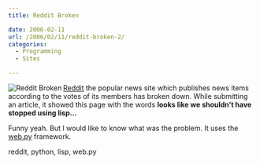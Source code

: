 ```yaml
---
title: Reddit Broken

date: 2006-02-11
url: /2006/02/11/reddit-broken-2/
categories:
  - Programming
  - Sites

---
```

<img align="left" alt="Reddit Broken" id="image176" src="http://fslog.com/wp-content/uploads/2006/02/reddit500.thumbnail.png" />[Reddit][1] the popular news site which publishes news items according to the votes of its members has broken down. While submitting an article, it showed this page with the words **looks like we shouldn&#8217;t have stopped using lisp&#8230;**
  
Funny yeah. But I would like to know what was the problem. It uses the [web.py][2] framework.

<tags>reddit, python, lisp, web.py</tags>

 [1]: http://www.reddit.com
 [2]: http://www.webpy.org